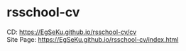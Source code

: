# rsschool-cv
CD: https://EgSeKu.github.io/rsschool-cv/cv<br>
Site Page: https://EgSeKu.github.io/rsschool-cv/index.html
